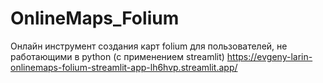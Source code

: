 # OnlineMaps_Folium
Онлайн инструмент создания карт folium для пользователей, не работающими в python (с применением streamlit)
https://evgeny-larin-onlinemaps-folium-streamlit-app-lh6hvp.streamlit.app/
